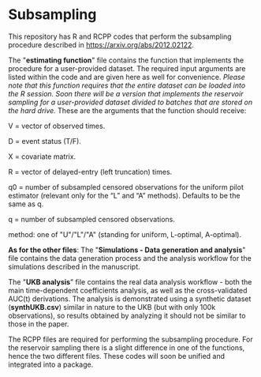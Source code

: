 # Subsampling

This repository has R and RCPP codes that perform the subsampling procedure described in https://arxiv.org/abs/2012.02122. 

The "**estimating function**" file contains the function that implements the procedure for a user-provided dataset. The required input arguments are listed within the code and are given here as well for convenience.
*Please note that this function requires that the entire dataset can be loaded into the R session.
Soon there will be a version that implements the reservoir sampling for a user-provided dataset divided to batches that are stored on the hard drive.*
These are the arguments that the function should receive:

V = vector of observed times.

D = event status (T/F).

X = covariate matrix.

R = vector of delayed-entry (left truncation) times.

q0 = number of subsampled censored observations for the uniform pilot estimator (relevant only for the “L” and “A” methods). Defaults to be the same as q.

q = number of subsampled censored observations.

method: one of "U"/"L"/"A" (standing for uniform, L-optimal, A-optimal).

**As for the other files**:
The "**Simulations - Data generation and analysis**" file contains the data generation process and the analysis workflow for the simulations described in the manuscript.

The "**UKB analysis**" file contains the real data analysis workflow - both the main time-dependent coefficients analysis, as well as the cross-validated AUC(t) derivations.
The analysis is demonstrated using a synthetic dataset (**synthUKB.csv**) similar in nature to the UKB (but with only 100k observations), so results obtained by analyzing it should not be similar to those in the paper.

The RCPP files are required for performing the subsampling procedure. For the reservoir sampling there is a slight difference in one of the functions, hence the two different
files. These codes will soon be unified and integrated into a package.
